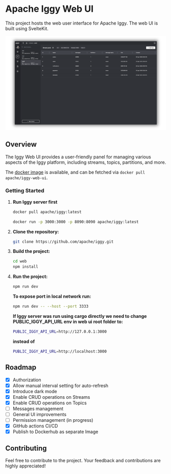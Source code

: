 # Apache Iggy Web UI

This project hosts the web user interface for Apache Iggy. The web UI is built using SvelteKit.

![Web](../assets/web_ui.png)

## Overview

The Iggy Web UI provides a user-friendly panel for managing various aspects of the Iggy platform, including streams, topics, partitions, and more.

The [docker image](https://hub.docker.com/r/apache/iggy-web-ui) is available, and can be fetched via `docker pull apache/iggy-web-ui`.

### Getting Started

1. **Run Iggy server first**

   ```sh
   docker pull apache/iggy:latest
   ```

   ```sh
   docker run -p 3000:3000 -p 8090:8090 apache/iggy:latest
   ```

2. **Clone the repository:**

   ```sh
   git clone https://github.com/apache/iggy.git
   ```

3. **Build the project:**

   ```sh
   cd web
   npm install
   ```

4. **Run the project:**

   ```sh
   npm run dev
   ```

   **To expose port in local network run:**

   ```sh
   npm run dev -- --host --port 3333
   ```

   **If Iggy server was run using cargo directly we need to change PUBLIC_IGGY_API_URL env in web ui root folder to:**

   ```sh
   PUBLIC_IGGY_API_URL=http://127.0.0.1:3000
   ```

   **instead of**

   ```sh
   PUBLIC_IGGY_API_URL=http://localhost:3000
   ```

## Roadmap

- [x] Authorization
- [x] Allow manual interval setting for auto-refresh
- [x] Introduce dark mode
- [x] Enable CRUD operations on Streams
- [x] Enable CRUD operations on Topics
- [ ] Messages management
- [ ] General UI improvements
- [ ] Permission management (in progress)
- [x] GitHub actions CI/CD
- [x] Publish to Dockerhub as separate Image

## Contributing

Feel free to contribute to the project. Your feedback and contributions are highly appreciated!
